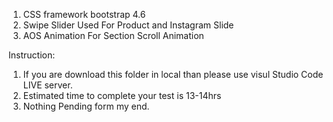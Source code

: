1. CSS framework bootstrap 4.6
2. Swipe Slider Used For Product and Instagram Slide
3. AOS Animation For Section Scroll Animation

Instruction:
1. If you are download this folder in local than please use visul Studio Code LIVE server.
2. Estimated time to complete your test is 13-14hrs
3. Nothing Pending form my end.
